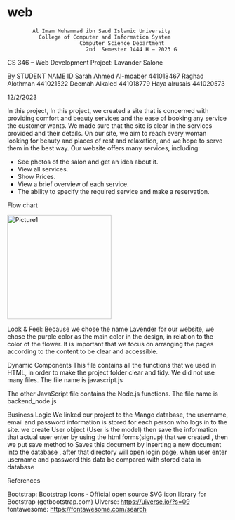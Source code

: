 # web

            Al Imam Muhammad ibn Saud Islamic University                          
              College of Computer and Information System
                           Computer Science Department
                             2nd  Semester 1444 H – 2023 G



CS 346 – Web Development
Project: Lavander Salone


By
STUDENT NAME	ID
Sarah Ahmed Al-moaber	441018467
Raghad Alothman	441021522
Deemah Alkaled	441018779
Haya alrusais	441020573


12/2/2023







In this project, 
In this project, we created a site that is concerned with providing comfort and beauty services and the ease of booking any service the customer wants.
We made sure that the site is clear in the services provided and their details.
On our site, we aim to reach every woman looking for beauty and places of rest and relaxation, and we hope to serve them in the best way.
Our website offers many services, including:
-	See photos of the salon and get an idea about it.
-	View all services.
-	Show Prices.
-	View a brief overview of each service.
-	The ability to specify the required service and make a reservation.




Flow chart
 
<img width="237" alt="Picture1" src="https://user-images.githubusercontent.com/117592666/218272887-79cd3dd7-d43b-4def-b1f4-eb97b86a837f.png">









Look & Feel:
Because we chose the name Lavender for our website, we chose the purple color as the main color in the design, in relation to the color of the flower. It is important that we focus on arranging the pages according to the content to be clear and accessible.






Dynamic Components
This file contains all the functions that we used in HTML, in order to make the project folder clear and tidy. We did not use many files.
The file name is javascript.js

The other JavaScript file contains the Node.js functions.
The file name is backend_node.js



Business Logic
We linked our project to the Mango database, the username, email and password information is stored for each person who logs in to the site. 
we create User object  (User  is the model) then save the information that actual user enter by using the html forms(signup) that we created , then we put  save method to Saves this document by inserting a new document into the database , after that directory will open login page, when user enter username and password this data be compared  with stored data in database



References



Bootstrap:
Bootstrap Icons · Official open source SVG icon library for Bootstrap (getbootstrap.com)
UIverse:
https://uiverse.io/?s=09
fontawesome:
https://fontawesome.com/search

                

